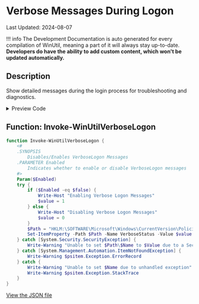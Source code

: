 # Verbose Messages During Logon

Last Updated: 2024-08-07


!!! info
     The Development Documentation is auto generated for every compilation of WinUtil, meaning a part of it will always stay up-to-date. **Developers do have the ability to add custom content, which won't be updated automatically.**
## Description

Show detailed messages during the login process for troubleshooting and diagnostics.

<!-- BEGIN CUSTOM CONTENT -->

<!-- END CUSTOM CONTENT -->

<details>
<summary>Preview Code</summary>

```json
{
  "Content": "Verbose Messages During Logon",
  "Description": "Show detailed messages during the login process for troubleshooting and diagnostics.",
  "category": "Customize Preferences",
  "panel": "2",
  "Order": "a103_",
  "Type": "Toggle",
  "link": "https://christitustech.github.io/winutil/dev/tweaks/Customize-Preferences/VerboseLogon"
}
```

</details>

## Function: Invoke-WinUtilVerboseLogon

```powershell
function Invoke-WinUtilVerboseLogon {
    <#
    .SYNOPSIS
        Disables/Enables VerboseLogon Messages
    .PARAMETER Enabled
        Indicates whether to enable or disable VerboseLogon messages
    #>
    Param($Enabled)
    try {
        if ($Enabled -eq $false) {
            Write-Host "Enabling Verbose Logon Messages"
            $value = 1
        } else {
            Write-Host "Disabling Verbose Logon Messages"
            $value = 0
        }
        $Path = "HKLM:\SOFTWARE\Microsoft\Windows\CurrentVersion\Policies\System"
        Set-ItemProperty -Path $Path -Name VerboseStatus -Value $value
    } catch [System.Security.SecurityException] {
        Write-Warning "Unable to set $Path\$Name to $Value due to a Security Exception"
    } catch [System.Management.Automation.ItemNotFoundException] {
        Write-Warning $psitem.Exception.ErrorRecord
    } catch {
        Write-Warning "Unable to set $Name due to unhandled exception"
        Write-Warning $psitem.Exception.StackTrace
    }
}

```


<!-- BEGIN SECOND CUSTOM CONTENT -->

<!-- END SECOND CUSTOM CONTENT -->


[View the JSON file](https://github.com/ChrisTitusTech/winutil/tree/main/config/tweaks.json)

